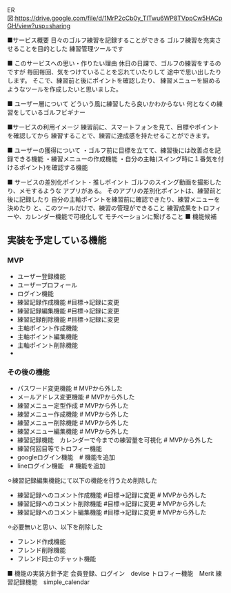 ER図:https://drive.google.com/file/d/1MrP2cCb0y_TITwu6WP8TVppCw5HACpGH/view?usp=sharing

■サービス概要
日々のゴルフ練習を記録することができる
ゴルフ練習を充実させることを目的とした
練習管理ツールです

■ このサービスへの思い・作りたい理由
休日の日課で、ゴルフの練習をするのですが
毎回毎回、気をつけていることを忘れていたりして
途中で思い出したりします。
そこで、練習前と後にポイントを確認したり、
練習メニューを組めるようなツールを作成したいと思いました。

■ ユーザー層について
どういう風に練習したら良いかわからない
何となくの練習をしているゴルフビギナー

■サービスの利用イメージ
練習前に、スマートフォンを見て、目標やポイントを確認してから
練習することで、練習に達成感を持たせることができます。

■ ユーザーの獲得について
・ゴルフ前に目標を立てて、練習後には改善点を記録できる機能
・練習メニューの作成機能
・自分の主軸(スイング時に１番気を付けるポイント)を確認する機能

■ サービスの差別化ポイント・推しポイント
ゴルフのスイング動画を撮影したり、メモするような
アプリがある。
そのアプリの差別化ポイントは、練習前と後に記録したり
自分の主軸ポイントを練習前に確認できたり、練習メニューを決めたり
と、このツールだけで、練習の管理ができること
練習成果をトロフィーや、カレンダー機能で可視化して
モチベーションに繋げること
■ 機能候補
## 実装を予定している機能
### MVP
* ユーザー登録機能
* ユーザープロフィール
* ログイン機能
* 練習記録作成機能 #目標→記録に変更
* 練習記録編集機能 #目標→記録に変更
* 練習記録削除機能 #目標→記録に変更
* 主軸ポイント作成機能
* 主軸ポイント編集機能
* 主軸ポイント削除機能
*
### その後の機能
* パスワード変更機能 # MVPから外した
* メールアドレス変更機能 # MVPから外した
* 練習メニュー定型作成 # MVPから外した
* 練習メニュー作成機能 # MVPから外した
* 練習メニュー削除機能 # MVPから外した
* 練習メニュー編集機能 # MVPから外した
* 練習記録機能　カレンダーで今までの練習量を可視化 # MVPから外した
* 練習何回目等でトロフィー機能
* googleログイン機能　# 機能を追加
* lineログイン機能　# 機能を追加

⚪︎練習記録編集機能にて以下の機能を行うため削除した
* 練習記録へのコメント作成機能 #目標→記録に変更 # MVPから外した
* 練習記録へのコメント削除機能 #目標→記録に変更 # MVPから外した
* 練習記録へのコメント編集機能 #目標→記録に変更 # MVPから外した

⚪︎必要無いと思い、以下を削除した
* フレンド作成機能
* フレンド削除機能
* フレンド同士のチャット機能

■ 機能の実装方針予定
会員登録、ログイン　devise
トロフィー機能　Merit
練習記録機能　simple_calendar
